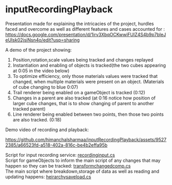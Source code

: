 # inputRecordingPlayback

Presentation made for explaining the intricacies of the project, hurdles faced and overcome as well as different features and cases accounted for : https://docs.google.com/presentation/d/1irv3XbqOCKwwiFUlZ4S4b9p7bleJeUIsk02jsiNsn4o/edit?usp=sharing

A demo of the project showing: 
1. Position,rotation,scale values being tracked and changes replayed
2. Instantiation and enabling of objects is tracked(the two cubes appearing at 0:05 in the video below)
3. To optimize efficiency, only those materials values were tracked that changed, when multiple materials were present on an object. (Materials of cube changing to blue 0:07)
4. Trail renderer being enabled on a gameObject is tracked (0:12)
5. Changes in a parent are also tracked (at 0:16 notice how position of larger cube changes, that is to show changing of parent to another tracked parent)
6. Line renderer being enabled between two points, then those two points are also tracked. (0:18)

Demo video of recording and playback:

https://github.com/himanchalsharmaa/inputRecordingPlayback/assets/95272385/a66523fd-a518-402a-816c-be4b2effa95b

Script for input recording service: [recordinginput.cs](https://github.com/himanchalsharmaa/inputRecordingPlayback/blob/master/Assets/Scripts/recordinginput.cs) <br>
Script for gameObjects to inform the main script of any changes that may happen so they can be tracked: [transformchangedcomp.cs](https://github.com/himanchalsharmaa/inputRecordingPlayback/blob/master/Assets/Scripts/transformchangedcomp.cs) <br>
The main script where breakdown,storage of data as well as reading and updating happens: [heirarchysaveload.cs](https://github.com/himanchalsharmaa/inputRecordingPlayback/blob/master/Assets/Scripts/heirarchysaveload.cs)
